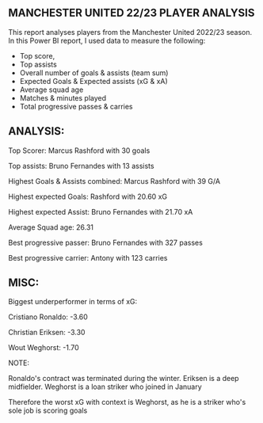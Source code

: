## MANCHESTER UNITED 22/23 PLAYER ANALYSIS

This report analyses players from the Manchester United 2022/23 season. In this Power BI report, I used data to measure the following:

- Top score, 
- Top assists
- Overall number of goals & assists (team sum)
- Expected Goals & Expected assists (xG & xA)
- Average squad age
- Matches & minutes played
- Total progressive passes & carries

## ANALYSIS:

Top Scorer: Marcus Rashford with 30 goals 

Top assists: Bruno Fernandes with 13 assists

Highest Goals & Assists combined: Marcus Rashford with 39 G/A

Highest expected Goals: Rashford with 20.60 xG

Highest expected Assist: Bruno Fernandes with 21.70 xA 

Average Squad age: 26.31

Best progressive passer: Bruno Fernandes with 327 passes 

Best progressive carrier: Antony with 123 carries

## MISC:

Biggest underperformer in terms of xG: 

Cristiano Ronaldo: -3.60

Christian Eriksen: -3.30

Wout Weghorst: -1.70

NOTE: 

Ronaldo's contract was terminated during the winter. Eriksen is a deep midfielder. Weghorst is a loan striker who joined in January

Therefore the worst xG with context is Weghorst, as he is a striker who's sole job is scoring goals
